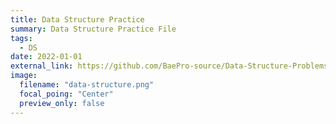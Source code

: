 ```yaml
---
title: Data Structure Practice
summary: Data Structure Practice File
tags:
  - DS
date: 2022-01-01
external_link: https://github.com/BaePro-source/Data-Structure-Problems
image:
  filename: "data-structure.png"
  focal_poing: "Center"
  preview_only: false
---
```

